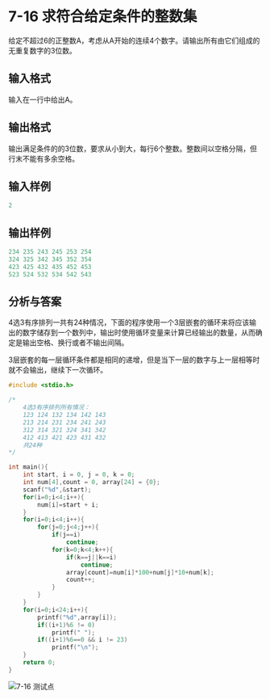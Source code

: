 # 7-16 求符合给定条件的整数集

给定不超过6的正整数A，考虑从A开始的连续4个数字。请输出所有由它们组成的无重复数字的3位数。

## 输入格式

输入在一行中给出A。

## 输出格式

输出满足条件的的3位数，要求从小到大，每行6个整数。整数间以空格分隔，但行末不能有多余空格。

## 输入样例

```c
2
```

## 输出样例

```c
234 235 243 245 253 254
324 325 342 345 352 354
423 425 432 435 452 453
523 524 532 534 542 543
```

## 分析与答案

4选3有序排列一共有24种情况，下面的程序使用一个3层嵌套的循环来将应该输出的数字储存到一个数列中，输出时使用循环变量来计算已经输出的数量，从而确定是输出空格、换行或者不输出间隔。

3层嵌套的每一层循环条件都是相同的递增，但是当下一层的数字与上一层相等时就不会输出，继续下一次循环。

```c
#include <stdio.h>

/*
    4选3有序排列所有情况：
    123 124 132 134 142 143
    213 214 231 234 241 243
    312 314 321 324 341 342
    412 413 421 423 431 432
    共24种
*/

int main(){
    int start, i = 0, j = 0, k = 0;
    int num[4],count = 0, array[24] = {0};
    scanf("%d",&start);
    for(i=0;i<4;i++){
        num[i]=start + i;
    }
    for(i=0;i<4;i++){
        for(j=0;j<4;j++){
            if(j==i)
                continue;
            for(k=0;k<4;k++){
                if(k==j||k==i)
                    continue;
                array[count]=num[i]*100+num[j]*10+num[k];
                count++;
            }
        }
    }
    for(i=0;i<24;i++){
        printf("%d",array[i]);
        if((i+1)%6 != 0)
            printf(" ");
        if((i+1)%6==0 && i != 23)
            printf("\n");
    }
    return 0;
}
```

![7-16 测试点](https://picb.waku.icu/picb/2024/05/13/202405131906622.png)